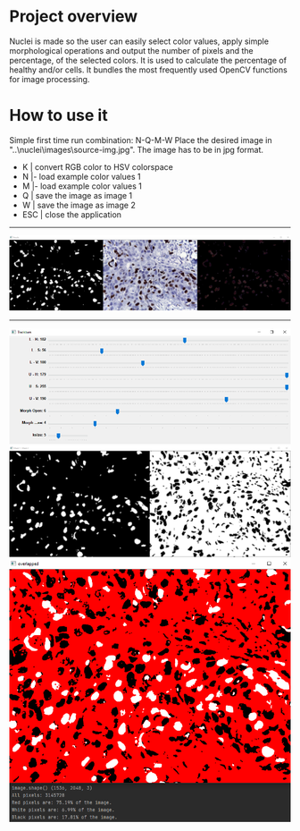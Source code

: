 # Project overview
Nuclei is made so the user can easily select color values, apply simple morphological operations and output the number of pixels and the percentage, of the selected colors. It is used to calculate the percentage of healthy and/or cells. It bundles the most frequently used OpenCV functions for image processing.

# How to use it
Simple first time run combination: N-Q-M-W
Place the desired image in "..\nuclei\images\source-img.jpg". The image has to be in jpg format.
* K | convert RGB color to HSV colorspace
* N |- load example color values 1
* M |- load example color values 1
* Q | save the image as image 1
* W | save the image as image 2
* ESC | close the application
___
![Initial window showing the color which we are isolating](https://github.com/RelapsedCode/Nuclei-master/blob/main/demo-images/Capture.PNG)
___
![Trackbar values](https://github.com/RelapsedCode/Nuclei-master/blob/main/demo-images/Capture2.PNG)
![Masks of both collors compared](https://github.com/RelapsedCode/Nuclei-master/blob/main/demo-images/Capture3.PNG)
![Final result](https://github.com/RelapsedCode/Nuclei-master/blob/main/demo-images/Capture4.PNG)
